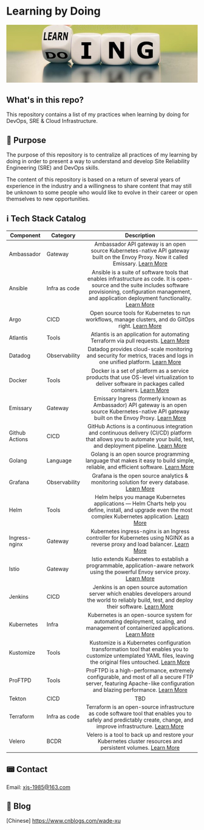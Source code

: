 # Learning by Doing
![alt text.](./Images/learning-doing.jpg "This is a header image.")

## What's in this repo?
This repository contains a list of my practices when learning by doing for DevOps, SRE & Cloud Infrastructure.

## 📒 Purpose
The purpose of this repository is to centralize all practices of my learning by doing in order to present a way to understand and develop Site Reliability Engineering (SRE) and DevOps skills.

The content of this repository is based on a return of several years of experience in the industry and a willingness to share content that may still be unknown to some people who would like to evolve in their career or open themselves to new opportunities.


## ℹ️ Tech Stack Catalog

| Component     | Category        | Description                                                                                                                                             |
| ------------- | -------------   |:------------------------------------------------------------------------------------------------------------------------------------------------------: |
| Ambassador    | Gateway         | Ambassador API gateway is an open source Kubernetes-native API gateway built on the Envoy Proxy. Now it called Emissary. [Learn More](./Ambassador/) |
| Ansible       | Infra as code   | Ansible is a suite of software tools that enables infrastructure as code. It is open-source and the suite includes software provisioning, configuration management, and application deployment functionality. [Learn More](./Ansible/) |
| Argo          | CICD            | Open source tools for Kubernetes to run workflows, manage clusters, and do GitOps right. [Learn More](./Argo/) |
| Atlantis      | Tools           | Atlantis is an application for automating Terraform via pull requests. [Learn More](./Atlantis/) |
| Datadog       | Observability   | Datadog provides cloud-scale monitoring and security for metrics, traces and logs in one unified platform. [Learn More](./Datadog/) |
| Docker        | Tools           | Docker is a set of platform as a service products that use OS-level virtualization to deliver software in packages called containers. [Learn More](./Docker/) |
| Emissary      | Gateway         | Emissary Ingress (formerly known as Ambassador) API gateway is an open source Kubernetes-native API gateway built on the Envoy Proxy. [Learn More](./Emissary/) |
| Github Actions | CICD            | GitHub Actions is a continuous integration and continuous delivery (CI/CD) platform that allows you to automate your build, test, and deployment pipeline. [Learn More](./Github%20Actions/) |
| Golang        | Language        | Golang is an open source programming language that makes it easy to build simple, reliable, and efficient software. [Learn More](./Golang/) |
| Grafana       | Observability   | Grafana is the open source analytics & monitoring solution for every database. [Learn More](./Grafana/) |
| Helm          | Tools           | Helm helps you manage Kubernetes applications — Helm Charts help you define, install, and upgrade even the most complex Kubernetes application. [Learn More](./Helm/) |
| Ingress-nginx | Gateway         | Kubernetes ingress-nginx is an Ingress controller for Kubernetes using NGINX as a reverse proxy and load balancer. [Learn More](./Ingress-nginx/) |
| Istio         | Gateway         | Istio extends Kubernetes to establish a programmable, application-aware network using the powerful Envoy service proxy. [Learn More](./Istio/) |
| Jenkins       | CICD            | Jenkins is an open source automation server which enables developers around the world to reliably build, test, and deploy their software. [Learn More](./Jenkins/) |
| Kubernetes    | Infra           | Kubernetes is an open-source system for automating deployment, scaling, and management of containerized applications. [Learn More](./Kubernetes/) |
| Kustomize     | Tools           | Kustomize is a Kubernetes configuration transformation tool that enables you to customize untemplated YAML files, leaving the original files untouched. [Learn More](./Emissary/) |
| ProFTPD       | Tools           | ProFTPD is a high-performance, extremely configurable, and most of all a secure FTP server, featuring Apache-like configuration and blazing performance. [Learn More](./ProFTPD/) |
| Tekton        | CICD            | TBD |
| Terraform     | Infra as code   | Terraform is an open-source infrastructure as code software tool that enables you to safely and predictably create, change, and improve infrastructure. [Learn More](./Terraform/) |
| Velero        | BCDR            | Velero is a tool to back up and restore your Kubernetes cluster resources and persistent volumes. [Learn More](./Velero/) |


## 📟 Contact
Email: xjs-1985@163.com

## 📖 Blog
[Chinese] https://www.cnblogs.com/wade-xu

<br>